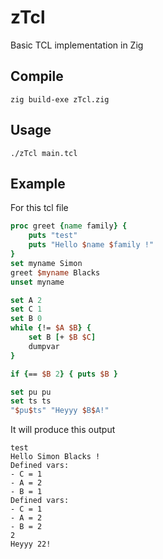 # zTcl

Basic TCL implementation in Zig 

## Compile

```
zig build-exe zTcl.zig
```

## Usage

```
./zTcl main.tcl
```

## Example

For this tcl file

```tcl
proc greet {name family} {
    puts "test"
    puts "Hello $name $family !"
}
set myname Simon
greet $myname Blacks
unset myname

set A 2
set C 1
set B 0
while {!= $A $B} {
    set B [+ $B $C]
    dumpvar
}

if {== $B 2} { puts $B }

set pu pu
set ts ts
"$pu$ts" "Heyyy $B$A!"

```

It will produce this output

```
test
Hello Simon Blacks !
Defined vars:
- C = 1
- A = 2
- B = 1
Defined vars:
- C = 1
- A = 2
- B = 2
2
Heyyy 22!
```
